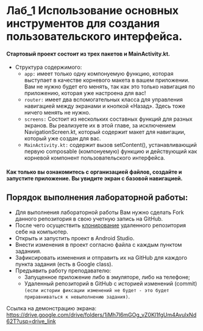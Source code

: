 # Лаб_1 Использование основных инструментов для создания пользовательского интерфейса. 
#### Стартовый проект состоит из трех пакетов и MainActivity.kt.
- Структура содержимого:
    - `app:` имеет только одну компонуемую функцию, которая выступает в качестве корневого макета в вашем приложении. Вам не нужно будет его менять, так как это только навигация по приложению, которая уже настроена для вас!
    - `router:` имеет два вспомогательных класса для управления навигацией между экранами и кнопкой «Назад». Здесь тоже ничего менять не нужно.
    - `screens:` Состоит из нескольких составных функций для разных экранов. Вы реализуете их в этой главе, за исключением NavigationScreen.kt, который содержит макет для навигации, который уже создан для вас.
    - `MainActivity.kt:` содержит вызов setContent(), устанавливающий первую composable (компонуемую) функцию и действующий как корневой компонент пользовательского интерфейса.

#### Как только вы ознакомитесь с организацией файлов, создайте и запустите приложение. Вы увидите экран с базовой навигацией.
## Порядок выполнения лабораторной работы:
- Для выполнения лабораторной работы Вам нужно сделать Fork данного репозитория в свою учетную запись на GitHub.
- После чего осуществить [клонирование](https://docs.github.com/ru/desktop/contributing-and-collaborating-using-github-desktop/adding-and-cloning-repositories/cloning-and-forking-repositories-from-github-desktop) удаленного репозитория себе на компьютер.
- Открыть и запустить проект в Android Studio.
- Внести изменения в проект согласно файла с каждым пунктом заданиия.
- Зафиксировать изменения и отправить их на GitHub для каждого пункта задания (есть в Google class).
- Предъявить работу преподавателю: 
    - Запущенное приложение либо в эмуляторе, либо на телефоне;
    - Удаленный репозиторий в GitHub с историей изменений (commit) `(если истории фиксации изменений не будет - это будет приравниваться к невыполнению задания)`.

Ссылка на демонстрацию экрана:
https://drive.google.com/drive/folders/1jMh7l6mGOg_vZ0Kl1fgUm4AvulxNd62T?usp=drive_link